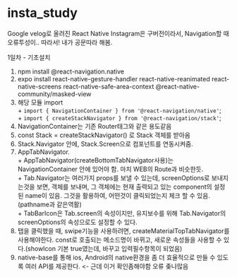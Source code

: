 # insta_study
Google velog로 올려진 React Native Instagram은 구버전이라서, Navigation할 때 오류투성이.. 따라서! 내가 공문따라 해봄.  

1일차 - 기초설치  
  1. npm install @react-navigation.native  
  2. expo install react-native-gesture-handler react-native-reanimated  react-native-screens react-native-safe-area-context @react-native-community/masked-view  
  3. 해당 모듈 import  
    + ```import { NavigationContainer } from '@react-navigation/native'```;  
    + ```import { createStackNavigator } from '@react-navigation/stack'```;  
  4. NavigationContainer는 기존 Router태그와 같은 용도같음
  5. const Stack = createStackNavigator() 로 Stack 객체를 받아옴
  6. Stack.Navigator 안에, Stack.Screen으로 컴포넌트를 연동시켜줌.
  7. AppTabNavigator.  
    + AppTabNavigator(createBottomTabNavigator사용)는 NavigationContainer 안에 있어야 함. 마치 WEB의 Route과 비슷한듯.  
    + Tab.Navigator는 여러가지 props를 보낼 수 있는데, screenOptions로 보내지는것을 보면, 객체를 보내며, 그 객체에는 현재 출력되고 있는 component의 설정된 name이 있음. 그것을 활용하여, 어떤것이 클릭되었는지 체크 할 수 있음. (pathname과 같은역활)  
    + TabBarIcon은 Tab.screen의 속성이지만, 유지보수를 위해 Tab.Navigator의 screenOptions의 속성으로도 설정할 수 있다.  
  8. 탭을 클릭했을 때, swipe기능을 사용하려면, createMaterialTopTabNavigator를 사용해야한다. const로 호출되는 메소드명이 바뀌고, 새로운 속성들을 사용할 수 있다.(showIcon 기본 true였는데, 바꾸고 입력필수항목이 되었음)  
  9. native-base를 통해 ios, Android의 native환경을 좀 더 효율적으로 만들 수 있도록 여러 API를 제공한다. <- 근데 이거 확인좀해야함 오류 좆나많음